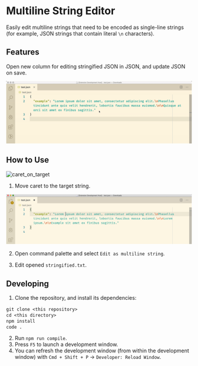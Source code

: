 # Multiline String Editor

Easily edit multiline strings that need to be encoded as single-line strings (for example, JSON strings that contain literal `\n` characters).

## Features

Open new column for editing stringified JSON in JSON, and update JSON on save.

![how_to_use](./assets/how_to_use.gif)

## How to Use

![caret_on_target](./assets/how_to_use.png)

1. Move caret to the target string.

![caret_on_target](./assets/caret_on_target.png)

2. Open command palette and select `Edit as multiline string`.

3. Edit opened `stringified.txt`.

## Developing

1. Clone the repository, and install its dependencies:

```
git clone <this repository>
cd <this directory>
npm install
code .
```

2. Run `npm run compile`.
3. Press `F5` to launch a development window.
4. You can refresh the development window (from within the development window) with `Cmd + Shift + P` -> `Developer: Reload Window`.
